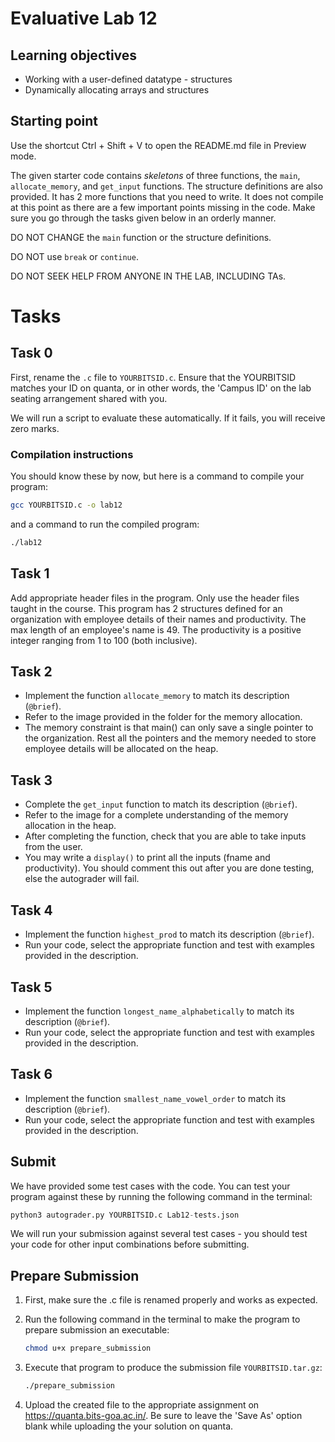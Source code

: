 # Evaluative Lab 12

## Learning objectives

* Working with a user-defined datatype - structures
* Dynamically allocating arrays and structures

## Starting point

Use the shortcut Ctrl + Shift + V to open the README.md file in Preview mode.

The given starter code contains *skeletons* of three functions, the `main`, `allocate_memory`, and `get_input` functions. The structure definitions are also provided. It has 2 more functions that you need to write. It does not compile at this point as there are a few important points missing in the code. Make sure you go through the tasks given below in an orderly manner.

DO NOT CHANGE the `main` function or the structure definitions.

DO NOT use `break` or `continue`.

DO NOT SEEK HELP FROM ANYONE IN THE LAB, INCLUDING TAs.

# Tasks

## Task 0

First, rename the `.c` file to `YOURBITSID.c`.
Ensure that the YOURBITSID matches your ID on quanta, or in other words, the 'Campus ID' on the lab seating arrangement shared with you.

We will run a script to evaluate these automatically. If it fails, you will receive zero marks.

### Compilation instructions

You should know these by now, but here is a command to compile your program:

```sh
gcc YOURBITSID.c -o lab12
```

and a command to run the compiled program:

```sh
./lab12
```

## Task 1

Add appropriate header files in the program. Only use the header files taught in the course.
This program has 2 structures defined for an organization with employee details of their names and productivity. The max length of an employee's name is 49. The productivity is a positive integer ranging from 1 to 100 (both inclusive).

## Task 2

* Implement the function `allocate_memory` to match its description (`@brief`).
* Refer to the image provided in the folder for the memory allocation.
* The memory constraint is that main() can only save a single pointer to the organization. Rest all the pointers and the memory needed to store employee details will be allocated on the heap.

## Task 3
* Complete the `get_input` function to match its description (`@brief`).
* Refer to the image for a complete understanding of the memory allocation in the heap.
* After completing the function, check that you are able to take inputs from the user.
* You may write a `display()` to print all the inputs (fname and productivity). You should comment this out after you are done testing, else the autograder will fail.

## Task 4

* Implement the function `highest_prod` to match its description (`@brief`).
* Run your code, select the appropriate function and test with examples provided in the description.

## Task 5

* Implement the function `longest_name_alphabetically` to match its description (`@brief`).
* Run your code, select the appropriate function and test with examples provided in the description.

## Task 6

* Implement the function `smallest_name_vowel_order` to match its description (`@brief`).
* Run your code, select the appropriate function and test with examples provided in the description.


## Submit

We have provided some test cases with the code.
You can test your program against these by running the following command in the terminal:

```python
python3 autograder.py YOURBITSID.c Lab12-tests.json
```

We will run your submission against several test cases - you should test your code for other input combinations before submitting.

## Prepare Submission

1. First, make sure the .c file is renamed properly and works as expected.
2. Run the following command in the terminal to make the program to prepare submission an executable:

   ```sh
   chmod u+x prepare_submission
   ```

3. Execute that program to produce the submission file `YOURBITSID.tar.gz`:

   ```sh
   ./prepare_submission
   ```

4. Upload the created file to the appropriate assignment on <https://quanta.bits-goa.ac.in/>.
   Be sure to leave the 'Save As' option blank while uploading the your solution on quanta.